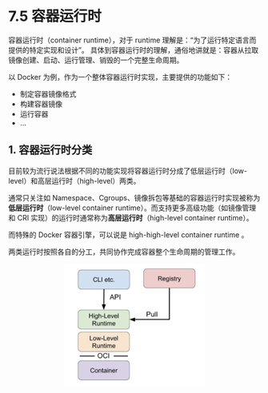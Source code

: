 # 7.5 容器运行时

容器运行时（container runtime），对于 runtime 理解是：“为了运行特定语言而提供的特定实现和设计”。 具体到容器运行时的理解，通俗地讲就是：容器从拉取镜像创建、启动、运行管理、销毁的一个完整生命周期。

以 Docker 为例，作为一个整体容器运行时实现，主要提供的功能如下：

- 制定容器镜像格式
- 构建容器镜像
- 运行容器
- ...

## 1. 容器运行时分类

目前较为流行说法根据不同的功能实现将容器运行时分成了低层运行时（low-level）和高层运行时（high-level）两类。

通常只关注如 Namespace、Cgroups、镜像拆包等基础的容器运行时实现被称为**低层运行时**（low-level container  runtime）。而支持更多高级功能（如镜像管理和 CRI 实现）的运行时通常称为**高层运行时**（high-level container runtime）。

而特殊的 Docker 容器引擎，可以说是 high-high-level container runtime 。

两类运行时按照各自的分工，共同协作完成容器整个生命周期的管理工作。

<div  align="center">
	<img src="../assets/container-runtime-relative.png" width = "280"  align=center />
</div>